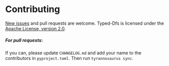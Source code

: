 # Contributing

[New issues](https://github.com/dmyersturnbull/typed-dfs/issues) and pull requests are welcome.
Typed-Dfs is licensed under the [Apache License, version 2.0](https://www.apache.org/licenses/LICENSE-2.0).

##### For pull requests:
If you can, please update `CHANGELOG.md` and add your name to the contributors in `pyproject.toml`.
Then run `tyrannosaurus sync`.
